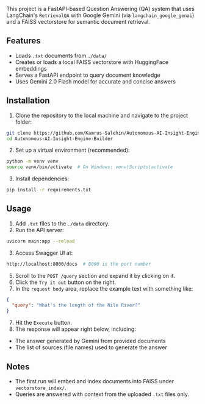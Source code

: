 This project is a FastAPI-based Question Answering (QA) system that uses LangChain's `RetrievalQA` with Google Gemini (via `langchain_google_genai`) and a FAISS vectorstore for semantic document retrieval.

## Features
- Loads `.txt` documents from `./data/`
- Creates or loads a local FAISS vectorstore with HuggingFace embeddings
- Serves a FastAPI endpoint to query document knowledge
- Uses Gemini 2.0 Flash model for accurate and concise answers

## Installation
1. Clone the repository to the local machine and navigate to the project folder:
```bash
git clone https://github.com/Kamrus-Salehin/Autonomous-AI-Insight-Engine-Builder.git
cd Autonomous-AI-Insight-Engine-Builder
```
2. Set up a virtual environment (recommended):
```bash
python -m venv venv
source venv/bin/activate  # On Windows: venv\Scripts\activate
```
3. Install dependencies:
```bash
pip install -r requirements.txt
```

## Usage
1. Add `.txt` files to the `./data` directory.
2. Run the API server:
```bash
uvicorn main:app --reload
```
3. Access Swagger UI at:
```bash
http://localhost:8000/docs  # 8000 is the port number
```
5. Scroll to the `POST /query` section and expand it by clicking on it.
6. Click the `Try it out` button on the right.
7. In the `request body` area, replace the example text with something like:
```json
{
  "query": "What's the length of the Nile River?"
}
```
7. Hit the `Execute` button.
8. The response will appear right below, including:
- The answer generated by Gemini from provided documents
- The list of sources (file names) used to generate the answer

## Notes
- The first run will embed and index documents into FAISS under `vectorstore_index/`.
- Queries are answered with context from the uploaded `.txt` files only.

